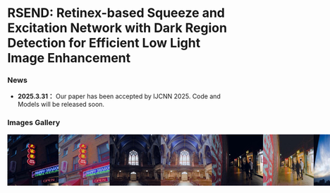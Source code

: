 # RSEND: Retinex-based Squeeze and Excitation Network with Dark Region Detection for Efficient Low Light Image Enhancement

### News
* **2025.3.31：** Our paper has been accepted by IJCNN 2025. Code and Models will be released soon.



### Images Gallery
<div style="display: flex; justify-content: space-between;">
  <img src="./example/test_batch_17_low.jpg" alt="Image 1" style="width: 23%;">
  <img src="./example/test_batch_17.jpg" alt="Image 2" style="width: 23%;">
  <img src="./example/test_batch_28_low.jpg" alt="Image 3" style="width: 23%;">
  <img src="./example/test_batch_28.jpg" alt="Image 4" style="width: 23%;">
  <img src="./example/test_batch_13_low.jpg" alt="Image 5" style="width: 23%;">
  <img src="./example/test_batch_13.jpg" alt="Image 6" style="width: 23%;">
  <img src="./example/test_batch_14_low.jpg" alt="Image 7" style="width: 23%;">
  <img src="./example/test_batch_14.jpg" alt="Image 8" style="width: 23%;">
</div>